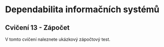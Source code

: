 # Dependabilita informačních systémů

## Cvičení 13 - Zápočet

V tomto cvičení naleznete ukázkový zápočtový test.

